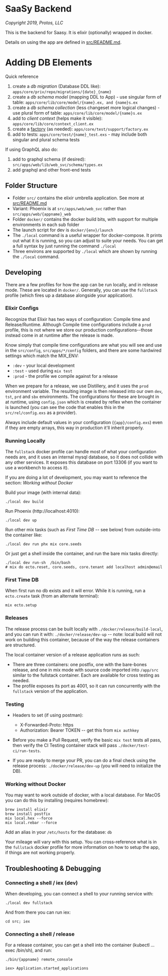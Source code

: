 # SaaSy Backend

_Copyright 2019, Protos, LLC_

This is the backend for Saasy.  It is elixir (optionally) wrapped in docker.

Details on using the app are defined in [src/README.md](src/README.md).

# Adding DB Elements
Quick reference

1. create a _db migration_ (Database DDL like): `apps/core/priv/repo/migrations/{date}_{name}`
2. create a _db schema model_ (mapping DDL to App) - use singular form of table: `apps/core/lib/core/model/{name}.ex, and {name}s.ex`
2. create a _db schema collection_ (less changeset more logical changes) - use plural form of table: `apps/core/lib/core/model/{name}s.ex`
3. add to _client context_ (helps make it visible): `apps/core/lib/core/context_client.ex`
4. create a [factory](https://github.com/thoughtbot/ex_machina) (as needed): `apps/core/test/support/factory.ex`
5. add to tests: `apps/core/test/{name}_test.exs` - may include both singular and plural schema tests

If using GraphQL also do:

1. add to graphql schema (if desired): `src/apps/web/lib/web_svc/schema/types.ex`
2. add graphql and other front-end tests

## Folder Structure

* Folder `src/` contains the elixir umbrella application.  See more at [src/README.md](src/README.md)
* Variant: Phoenix is at `src/apps/web/web_svc` rather than `src/apps/web/{appname}_web`
* Folder `docker/` contains the docker build bits, with support for multiple environments in each sub folder
* The launch script for dev is `docker/{env}/launch`
* The `./local` command is a useful wrapper for docker-compose.  It prints out what it is running, so you can adjust to suite your needs.  You can get a full syntax by just running the command `./local`
* Three environs are supported by `./local` which are shown by running the `./local` command.

## Developing

There are a few profiles for how the app can be run locally, and in release mode.  These are located in `docker/`.  Generally, you can use the `fullstack` profile (which fires up a database alongside your application).

### Elixir Configs

Recognize that Elixir has two ways of configuration: Compile time and Release/Runtime.  Although Compile time configurations include a `prod` profile, this is not where we store our production configurations--those instead come in at runtime after the release is made.

Know simply that compile time configurations are what you will see and use in the `src/config`, `src/apps/*/config` folders, and there are some hardwired settings which match the MIX_ENV:

* `:dev` - your local development
* `:test` - used during `mix test`
* `:prod` - the profile we compile against for a release

When we prepare for a release, we use Distillery, and it uses the `prod` environment variable.  The resulting image is then released into our own `dev`, `tst`, `prd` and `sbx` environments.  The configurations for these are brought in at runtime, using `config.json` which is created by reflex when the container is launched (you can see the code that enables this in the `src/rel/config.exs` as a provider).

Always include default values in your configuration (`{app}/config.exs`) even if they are empty arrays, this way in production it'll inherit properly.

### Running Locally

The `fullstack` docker profile can handle most of what your configuration needs are, and it uses an internal mysql database, so it does not collide with any other services.  It exposes this database on port 13306 (if you want to use a workbench to access it).

If you are doing a lot of development, you may want to reference the section: *Working without Docker*

Build your image (with internal data):

    ./local dev build

Run Phoenix (http://localhost:4010):

    ./local dev up

Run other mix tasks (such as *First Time DB* -- see below) from outside-into the container like:

    ./local dev run phx mix core.seeds

Or just get a shell inside the container, and run the bare mix tasks directly:

    ./local dev run-sh  /bin/bash
    # mix do ecto.reset, core.seeds, core.tenant add localhost admin@email

### First Time DB

When first run no db exists and it will error.  While it is running, run a `ecto.create` task (from an alternate terminal):

    mix ecto.setup

### Releases

The release process can be built locally with `./docker/release/build-local`, and you can run it with: `./docker/release/dev-up` -- note: local build will not work on building this container, because of the way the release containers are structured.

The local container version of a release application runs as such:

* There are three containers: one postfix, one with the bare-bones release, and one in mix mode with source code imported into `/app/src` similar to the fullstack container.  Each are available for cross testing as needed.
* The profile exposes its port as 4001, so it can run concurrently with the `fullstack` version of the application.

### Testing

* Headers to set (if using postman):

    * X-Forwarded-Proto: https
    * Authorization: Bearer TOKEN -- get this from `mix authkey`

* Before you make a Pull Request, verify the basic `mix test` tests all pass, then verify the CI Testing container stack will pass `./docker/test-ci/run-tests`.
* If you are ready to merge your PR, you can do a final check using the release process: `./docker/release/dev-up` (you will need to initialize the DB).

### Working without Docker

You may want to work outside of docker, with a local database.  For MacOS you can do this by installing (requires homebrew):

    brew install elixir
    brew install postfix
    mix local.hex --force
    mix local.rebar --force

Add an alias in your `/etc/hosts` for the database: `db`

Your mileage will vary with this setup.  You can cross-reference what is in the `fullstack` docker profile for more information on how to setup the app, if things are not working properly.

## Troubleshooting & Debugging

### Connecting a shell / iex (dev)

When developing, you can connect a shell to your running service with:

    ./local dev fullstack

And from there you can run iex:

    cd src; iex

### Connecting a shell / release

For a release container, you can get a shell into the container (kubectl ... exec /bin/sh), and run:

    ./bin/{appname} remote_console

    iex> Application.started_applications
